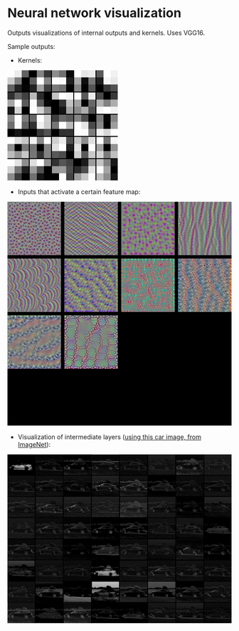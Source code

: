# Neural network visualization

Outputs visualizations of internal outputs and kernels. Uses VGG16.

Sample outputs:

* Kernels:

![Kernels](kernels_block1_conv1.png)

* Inputs that activate a certain feature map:

![Filter inputs](stitched_filters_block3_conv3.png)

* Visualization of intermediate layers ([using this car image, from ImageNet](http://farm4.static.flickr.com/3091/2863284113_26b5639905.jpg)):

![Intermediate layer](features_2863284113_26b5639905_block2_conv1.png)
